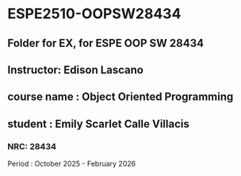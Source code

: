 # ESPE2510-OOPSW28434

## Folder for EX, for ESPE OOP SW 28434

## Instructor: Edison Lascano

## course name : Object Oriented Programming

## student : Emily Scarlet Calle Villacis

### NRC: 28434

Period : October 2025 - February 2026

